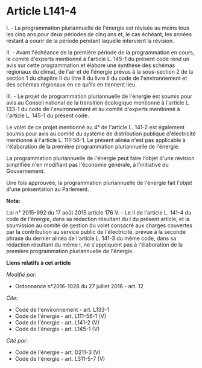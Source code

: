 # Article L141-4

I. - La programmation pluriannuelle de l'énergie est révisée au moins tous les cinq ans pour deux périodes de cinq ans et, le
cas échéant, les années restant à courir de la période pendant laquelle intervient la révision. 

II. - Avant l'échéance de la première période de la programmation en cours, le comité d'experts mentionné à l'article L.
145-1 du présent code rend un avis sur cette programmation et élabore une synthèse des schémas régionaux du climat, de l'air
et de l'énergie prévus à la sous-section 2 de la section 1 du chapitre II du titre II du livre II du code de l'environnement
et des schémas régionaux en ce qu'ils en tiennent lieu. 

III. - Le projet de programmation pluriannuelle de l'énergie est soumis pour avis au Conseil national de la transition
écologique mentionné à l'article L. 133-1 du code de l'environnement et au comité d'experts mentionné à l'article L. 145-1 du
présent code. 

Le volet de ce projet mentionné au 4° de l'article L. 141-2 est également soumis pour avis au comité du système de
distribution publique d'électricité mentionné à l'article L. 111-56-1. Le présent alinéa n'est pas applicable à l'élaboration
de la première programmation pluriannuelle de l'énergie. 

La programmation pluriannuelle de l'énergie peut faire l'objet d'une révision simplifiée n'en modifiant pas l'économie
générale, à l'initiative du Gouvernement. 

Une fois approuvée, la programmation pluriannuelle de l'énergie fait l'objet d'une présentation au Parlement.

**Nota:**

Loi n° 2015-992 du 17 août 2015 article 176 V. - Le II de l'article L. 141-4 du code de l'énergie, dans sa rédaction
résultant du I du présent article, et la soumission au comité de gestion du volet consacré aux charges couvertes par la
contribution au service public de l'électricité, prévue à la seconde phrase du dernier alinéa de l'article L. 141-3 du même
code, dans sa rédaction résultant du même I, ne s'appliquent pas à l'élaboration de la première programmation pluriannuelle
de l'énergie.

**Liens relatifs à cet article**

_Modifié par_:

  - Ordonnance n°2016-1028 du 27 juillet 2016 - art. 12

_Cite_:

  - Code de l'environnement - art. L133-1
  - Code de l'énergie - art. L111-56-1 (V)
  - Code de l'énergie - art. L141-2 (V)
  - Code de l'énergie - art. L145-1 (V)

_Cité par_:

  - Code de l'énergie - art. D211-3 (V)
  - Code de l'énergie - art. L311-5-7 (V)
